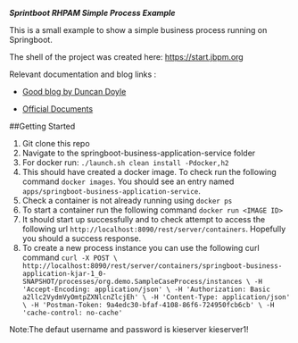 ***Sprintboot RHPAM Simple Process Example***

This is a small example to show a simple business process running on Springboot. 

The shell of the project was created here: <https://start.jbpm.org>

Relevant documentation and blog links :
* [Good blog by Duncan Doyle](https://developers.redhat.com/blog/2018/11/01/spring-boot-enabled-business-process-automation-with-red-hat-process-automation-manager/)

* [Official Documents](https://access.redhat.com/documentation/en-us/red_hat_process_automation_manager/7.2/html-single/creating_red_hat_process_automation_manager_business_applications_with_spring_boot/index)


##Getting Started
1. Git clone this repo
1. Navigate to the springboot-business-application-service folder
1. For docker run: ```./launch.sh clean install -Pdocker,h2```
1. This should have created a docker image. To check run the following command ```docker images```. You should see an entry named ```apps/springboot-business-application-service```.
1. Check a container is not already running using ```docker ps```
1. To start a container run the following command ```docker run <IMAGE ID>```
1. It should start up successfully and to check attempt to access the following url ```http://localhost:8090/rest/server/containers```. Hopefully you should a success response.
1. To create a new process instance you can use the following curl command ```curl -X POST \
  http://localhost:8090/rest/server/containers/springboot-business-application-kjar-1_0-SNAPSHOT/processes/org.demo.SampleCaseProcess/instances \
  -H 'Accept-Encoding: application/json' \
  -H 'Authorization: Basic a2llc2VydmVyOmtpZXNlcnZlcjEh' \
  -H 'Content-Type: application/json' \
  -H 'Postman-Token: 9a4edc30-bfaf-4108-86f6-724950fcb6cb' \
  -H 'cache-control: no-cache' ```
  
  Note:The defaut username and password is kieserver kieserver1!
